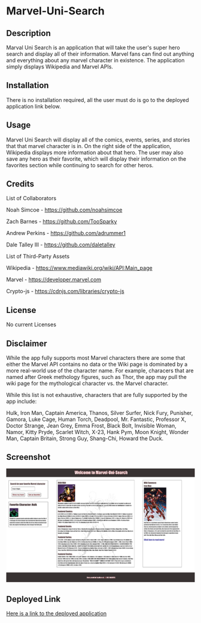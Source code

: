 # Marvel-Uni-Search

## Description

Marval Uni Search is an application that will take the user's super hero search and display all of their information. Marvel fans can find out anything and everything about any marvel character in existence. The application simply displays Wikipedia and Marvel APIs.

## Installation

There is no installation required, all the user must do is go to the deployed application link below.

## Usage

Marvel Uni Search will display all of the comics, events, series, and stories that that marvel character is in. On the right side of the application, Wikipedia displays more information about that hero. The user may also save any hero as their favorite, which will display their information on the favorites section while continuing to search for other heros.


## Credits

List of Collaborators

Noah Simcoe - https://github.com/noahsimcoe

Zach Barnes - https://github.com/TooSparky

Andrew Perkins - https://github.com/adrummer1

Dale Talley III - https://github.com/daletalley


List of Third-Party Assets

Wikipedia - https://www.mediawiki.org/wiki/API:Main_page

Marvel - https://developer.marvel.com

Crypto-js - https://cdnjs.com/libraries/crypto-js

## License

No current Licenses

## Disclaimer

While the app fully supports most Marvel characters there are some that either the Marvel API contains no data or the Wiki page is dominated by a more real-world use of the character name. For example, characers that are named after Greek methology figures, such as Thor, the app may pull the wiki page for the mythological character vs. the Marvel character.

While this list is not exhaustive, characters that are fully supported by the app include:

Hulk, Iron Man, Captain America, Thanos, Silver Surfer, Nick Fury, Punisher, Gamora, Luke Cage, Human Torch, Deadpool, Mr. Fantastic, Professor X, Doctor Strange, Jean Grey, Emma Frost, Black Bolt, Invisible Woman, Namor, Kitty Pryde, Scarlet Witch, X-23, Hank Pym, Moon Knight, Wonder Man, Captain Britain, Strong Guy, Shang-Chi, Howard the Duck.

## Screenshot

![Screenshot](./assets/images/MUSScreenshot.jpg)

## Deployed Link

[Here is a link to the deployed application](https://noahsimcoe.github.io/Marvel-Uni-Search/)

